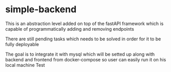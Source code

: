 # simple-backend

This is an abstraction level added on top of the fastAPI framework which is capable of programmatically adding and removing endpoints

There are still pending tasks which needs to be solved in order for it to be fully deployable

The goal is to integrate it with mysql which will be setted up along with backend and frontend from docker-compose so user can easily run it on his local machine
Test
